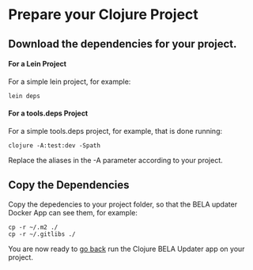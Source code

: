 # Prepare your Clojure Project

## Download the dependencies for your project.

#### For a Lein Project

For a simple lein project, for example:

`lein deps`

#### For a tools.deps Project

For a simple tools.deps project, for example, that is done running:

`clojure -A:test:dev -Spath`

Replace the aliases in the -A parameter according to your project.

## Copy the Dependencies

Copy the depedencies to your project folder, so that the BELA updater Docker App can see them, for example:

```
cp -r ~/.m2 ./
cp -r ~/.gitlibs ./
```

You are now ready to [go back](/CodeSynchronization.md) run the Clojure BELA Updater app on your project.
